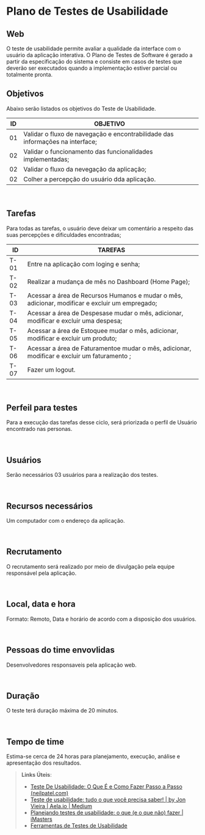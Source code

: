 # Plano de Testes de Usabilidade

## Web

O teste de usabilidade permite avaliar a qualidade da interface com o usuário da aplicação interativa. O Plano de Testes de Software é gerado a partir da especificação do sistema e consiste em casos de testes que deverão ser executados quando a implementação estiver parcial ou totalmente pronta.
<br>
## Objetivos
Abaixo serão listados os objetivos do Teste de Usabilidade.

|ID| OBJETIVO                                            |
|--|-------------------------------------------------------|
|01| Validar o fluxo de navegação e encontrabilidade das informações na interface; |
|02| Validar o funcionamento das funcionalidades implementadas; |
|02| Validar o fluxo da nevegação da aplicação; |
|02| Colher a percepção do usuário dda aplicação. |

<br>

## Tarefas
Para todas as tarefas, o usuário deve deixar um comentário a respeito das suas percepções e dificuldades encontradas;

|ID| TAREFAS                                            |
|--|-------------------------------------------------------|
|T-01| Entre na aplicação com loging e senha; |
|T-02| Realizar a mudança de mês no Dashboard (Home Page); |
|T-03| Acessar a área de Recursos Humanos e mudar o mês, adicionar, modificar e excluir um empregado; |
|T-04| Acessar a área de Despesase mudar o mês, adicionar, modificar e excluir uma despesa; |
|T-05| Acessar a área de Estoquee mudar o mês, adicionar, modificar e excluir um produto;  |
|T-06| Acessar a área de Faturamentoe mudar o mês, adicionar, modificar e excluir um faturamento ; |
|T-07| Fazer um logout. |

<br>

## Perfeil para testes
Para a execução das tarefas desse ciclo, será priorizada o perfil de Usuário encontrado nas personas.

<br>

## Usuários
Serão necessários 03 usuários para a realização dos testes.

<br>

## Recursos necessários
Um computador com o endereço da aplicação.

<br>

## Recrutamento
O recrutamento será realizado por meio de divulgação pela equipe responsável pela aplicação.

<br>

## Local, data e hora
Formato: Remoto, Data e horário de acordo com a disposição dos usuários.

<br>

## Pessoas do time envovlidas
Desenvolvedores responsaveis pela aplicação web.

<br>

## Duração
O teste terá duração máxima de 20 minutos.

<br>

## Tempo de time
Estima-se cerca de 24 horas para planejamento, execução, análise e apresentação dos resultados.


> **Links Úteis**:
> - [Teste De Usabilidade: O Que É e Como Fazer Passo a Passo (neilpatel.com)](https://neilpatel.com/br/blog/teste-de-usabilidade/)
> - [Teste de usabilidade: tudo o que você precisa saber! | by Jon Vieira | Aela.io | Medium](https://medium.com/aela/teste-de-usabilidade-o-que-voc%C3%AA-precisa-saber-39a36343d9a6/)
> - [Planejando testes de usabilidade: o que (e o que não) fazer | iMasters](https://imasters.com.br/design-ux/planejando-testes-de-usabilidade-o-que-e-o-que-nao-fazer/)
> - [Ferramentas de Testes de Usabilidade](https://www.usability.gov/how-to-and-tools/resources/templates.html)
